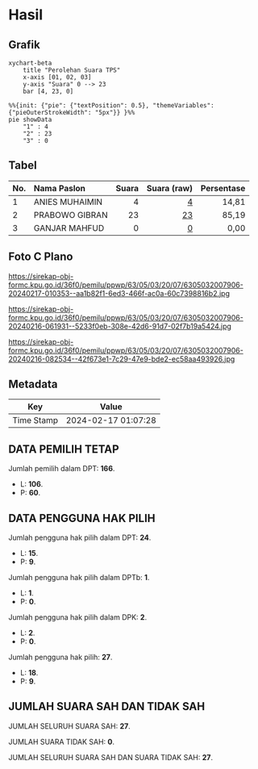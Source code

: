 # Hasil

## Grafik

```mermaid
xychart-beta
    title "Perolehan Suara TPS"
    x-axis [01, 02, 03]
    y-axis "Suara" 0 --> 23
    bar [4, 23, 0]
```

```mermaid
%%{init: {"pie": {"textPosition": 0.5}, "themeVariables": {"pieOuterStrokeWidth": "5px"}} }%%
pie showData
    "1" : 4
    "2" : 23
    "3" : 0
```

## Tabel

| No. | Nama Paslon    | Suara | Suara (raw) | Persentase |
|:--- |:-------------- | -----:| -----------:| ----------:|
| 1   | ANIES MUHAIMIN | 4     | [4][p-1]    | 14,81      |
| 2   | PRABOWO GIBRAN | 23    | [23][p-2]   | 85,19      |
| 3   | GANJAR MAHFUD  | 0     | [0][p-3]    | 0,00       |


[p-1]: https://github.com/gigit-pemilu/pemilu-2024-63-kalimantan-selatan/blob/main/pilpres/hitung-suara/sub/63-kalimantan-selatan/sub/05-tapin/sub/03-tapin-tengah/sub/2007-pandahan/sub/906-tps/sub/paslon-1.txt
[p-2]: https://github.com/gigit-pemilu/pemilu-2024-63-kalimantan-selatan/blob/main/pilpres/hitung-suara/sub/63-kalimantan-selatan/sub/05-tapin/sub/03-tapin-tengah/sub/2007-pandahan/sub/906-tps/sub/paslon-2.txt
[p-3]: https://github.com/gigit-pemilu/pemilu-2024-63-kalimantan-selatan/blob/main/pilpres/hitung-suara/sub/63-kalimantan-selatan/sub/05-tapin/sub/03-tapin-tengah/sub/2007-pandahan/sub/906-tps/sub/paslon-3.txt

## Foto C Plano

https://sirekap-obj-formc.kpu.go.id/36f0/pemilu/ppwp/63/05/03/20/07/6305032007906-20240217-010353--aa1b82f1-6ed3-466f-ac0a-60c7398816b2.jpg

https://sirekap-obj-formc.kpu.go.id/36f0/pemilu/ppwp/63/05/03/20/07/6305032007906-20240216-061931--5233f0eb-308e-42d6-91d7-02f7b19a5424.jpg

https://sirekap-obj-formc.kpu.go.id/36f0/pemilu/ppwp/63/05/03/20/07/6305032007906-20240216-082534--42f673e1-7c29-47e9-bde2-ec58aa493926.jpg


## Metadata

| Key        | Value               |
| ---------- | ------------------- |
| Time Stamp | 2024-02-17 01:07:28 |


## DATA PEMILIH TETAP

Jumlah pemilih dalam DPT: **166**.
 * L: **106**.
 * P: **60**.

## DATA PENGGUNA HAK PILIH

Jumlah pengguna hak pilih dalam DPT: **24**.
 * L: **15**.
 * P: **9**.

Jumlah pengguna hak pilih dalam DPTb: **1**.
 * L: **1**.
 * P: **0**.

Jumlah pengguna hak pilih dalam DPK: **2**.
 * L: **2**.
 * P: **0**.

Jumlah pengguna hak pilih: **27**.
 * L: **18**.
 * P: **9**.

## JUMLAH SUARA SAH DAN TIDAK SAH

JUMLAH SELURUH SUARA SAH: **27**.

JUMLAH SUARA TIDAK SAH: **0**.

JUMLAH SELURUH SUARA SAH DAN SUARA TIDAK SAH: **27**.


